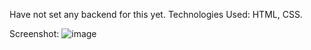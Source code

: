 Have not set any backend for this yet. 
Technologies Used: HTML, CSS.

Screenshot:
![image](https://github.com/user-attachments/assets/16c1b1ea-a389-4938-8cba-4025477aded0)
